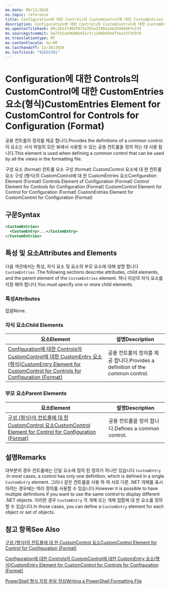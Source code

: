 ```yaml
---
ms.date: 09/13/2016
ms.topic: reference
title: Configuration에 대한 Controls의 CustomControl에 대한 CustomEntries 요소(형식)
description: Configuration에 대한 Controls의 CustomControl에 대한 CustomEntries 요소(형식)
ms.openlocfilehash: 86c2b517d0d7075a355a3190a14e25d9dd4fe374
ms.sourcegitcommit: ba7315a496986451cfc1296b659d73ea2373d3f0
ms.translationtype: MT
ms.contentlocale: ko-KR
ms.lasthandoff: 12/10/2020
ms.locfileid: "92655391"
---
```

# <a name="customentries-element-for-customcontrol-for-controls-for-configuration-format"></a><span data-ttu-id="a5912-103">Configuration에 대한 Controls의 CustomControl에 대한 CustomEntries 요소(형식)</span><span class="sxs-lookup"><span data-stu-id="a5912-103">CustomEntries Element for CustomControl for Controls for Configuration (Format)</span></span>

<span data-ttu-id="a5912-104">공용 컨트롤의 정의를 제공 합니다.</span><span class="sxs-lookup"><span data-stu-id="a5912-104">Provides the definitions of a common control.</span></span> <span data-ttu-id="a5912-105">이 요소는 서식 파일의 모든 뷰에서 사용할 수 있는 공용 컨트롤을 정의 하는 데 사용 됩니다.</span><span class="sxs-lookup"><span data-stu-id="a5912-105">This element is used when defining a common control that can be used by all the views in the formatting file.</span></span>

<span data-ttu-id="a5912-106">구성 요소 (format) 컨트롤 요소 구성 (format) CustomControl 요소에 대 한 컨트롤 요소 구성 (형식)의 CustomControl에 대 한 CustomEntries 요소</span><span class="sxs-lookup"><span data-stu-id="a5912-106">Configuration Element (Format) Controls Element of Configuration (Format) Control Element for Controls for Configuration (Format) CustomControl Element for Control for Configuration (Format) CustomEntries Element for CustomControl for Configuration (Format)</span></span>

## <a name="syntax"></a><span data-ttu-id="a5912-107">구문</span><span class="sxs-lookup"><span data-stu-id="a5912-107">Syntax</span></span>

```xml
<CustomEntries>
  <CustomEntry>...</CustomEntry>
</CustomEntries>

```

## <a name="attributes-and-elements"></a><span data-ttu-id="a5912-108">특성 및 요소</span><span class="sxs-lookup"><span data-stu-id="a5912-108">Attributes and Elements</span></span>

<span data-ttu-id="a5912-109">다음 섹션에서는 특성, 자식 요소 및 요소의 부모 요소에 대해 설명 합니다 `CustomEntries` .</span><span class="sxs-lookup"><span data-stu-id="a5912-109">The following sections describe attributes, child elements, and the parent element of the `CustomEntries` element.</span></span> <span data-ttu-id="a5912-110">하나 이상의 자식 요소를 지정 해야 합니다.</span><span class="sxs-lookup"><span data-stu-id="a5912-110">You must specify one or more child elements.</span></span>

### <a name="attributes"></a><span data-ttu-id="a5912-111">특성</span><span class="sxs-lookup"><span data-stu-id="a5912-111">Attributes</span></span>

<span data-ttu-id="a5912-112">없음</span><span class="sxs-lookup"><span data-stu-id="a5912-112">None.</span></span>

### <a name="child-elements"></a><span data-ttu-id="a5912-113">자식 요소</span><span class="sxs-lookup"><span data-stu-id="a5912-113">Child Elements</span></span>

|<span data-ttu-id="a5912-114">요소</span><span class="sxs-lookup"><span data-stu-id="a5912-114">Element</span></span>|<span data-ttu-id="a5912-115">설명</span><span class="sxs-lookup"><span data-stu-id="a5912-115">Description</span></span>|
|-------------|-----------------|
|[<span data-ttu-id="a5912-116">Configuration에 대한 Controls의 CustomControl에 대한 CustomEntry 요소(형식)</span><span class="sxs-lookup"><span data-stu-id="a5912-116">CustomEntry Element for CustomControl for Controls for Configuration (Format)</span></span>](./customentry-element-for-customcontrol-for-controls-for-configuration-format.md)|<span data-ttu-id="a5912-117">공용 컨트롤의 정의를 제공 합니다.</span><span class="sxs-lookup"><span data-stu-id="a5912-117">Provides a definition of the common control.</span></span>|

### <a name="parent-elements"></a><span data-ttu-id="a5912-118">부모 요소</span><span class="sxs-lookup"><span data-stu-id="a5912-118">Parent Elements</span></span>

|<span data-ttu-id="a5912-119">요소</span><span class="sxs-lookup"><span data-stu-id="a5912-119">Element</span></span>|<span data-ttu-id="a5912-120">설명</span><span class="sxs-lookup"><span data-stu-id="a5912-120">Description</span></span>|
|-------------|-----------------|
|[<span data-ttu-id="a5912-121">구성 (형식)의 컨트롤에 대 한 CustomControl 요소</span><span class="sxs-lookup"><span data-stu-id="a5912-121">CustomControl Element for Control for Configuration (Format)</span></span>](./customcontrol-element-for-control-for-controls-for-configuration-format.md)|<span data-ttu-id="a5912-122">공용 컨트롤을 정의 합니다.</span><span class="sxs-lookup"><span data-stu-id="a5912-122">Defines a common control.</span></span>|

## <a name="remarks"></a><span data-ttu-id="a5912-123">설명</span><span class="sxs-lookup"><span data-stu-id="a5912-123">Remarks</span></span>

<span data-ttu-id="a5912-124">대부분의 경우 컨트롤에는 단일 요소에 정의 된 정의가 하나만 있습니다 `CustomEntry` .</span><span class="sxs-lookup"><span data-stu-id="a5912-124">In most cases, a control has only one definition, which is defined in a single `CustomEntry` element.</span></span> <span data-ttu-id="a5912-125">그러나 같은 컨트롤을 사용 하 여 서로 다른 .NET 개체를 표시 하려는 경우에는 여러 정의를 사용할 수 있습니다.</span><span class="sxs-lookup"><span data-stu-id="a5912-125">However it is possible to have multiple definitions if you want to use the same control to display different .NET objects.</span></span> <span data-ttu-id="a5912-126">이러한 경우 `CustomEntry` 각 개체 또는 개체 집합에 대 한 요소를 정의할 수 있습니다.</span><span class="sxs-lookup"><span data-stu-id="a5912-126">In those cases, you can define a `CustomEntry` element for each object or set of objects.</span></span>

## <a name="see-also"></a><span data-ttu-id="a5912-127">참고 항목</span><span class="sxs-lookup"><span data-stu-id="a5912-127">See Also</span></span>

[<span data-ttu-id="a5912-128">구성 (형식)의 컨트롤에 대 한 CustomControl 요소</span><span class="sxs-lookup"><span data-stu-id="a5912-128">CustomControl Element for Control for Configuration (Format)</span></span>](./customcontrol-element-for-control-for-controls-for-configuration-format.md)

[<span data-ttu-id="a5912-129">Configuration에 대한 Controls의 CustomControl에 대한 CustomEntry 요소(형식)</span><span class="sxs-lookup"><span data-stu-id="a5912-129">CustomEntry Element for CustomControl for Controls for Configuration (Format)</span></span>](./customentry-element-for-customcontrol-for-controls-for-configuration-format.md)

[<span data-ttu-id="a5912-130">PowerShell 형식 지정 파일 작성</span><span class="sxs-lookup"><span data-stu-id="a5912-130">Writing a PowerShell Formatting File</span></span>](./writing-a-powershell-formatting-file.md)

